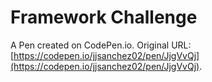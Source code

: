 # Framework Challenge

A Pen created on CodePen.io. Original URL: [https://codepen.io/jjsanchez02/pen/JjgVvQj](https://codepen.io/jjsanchez02/pen/JjgVvQj).


